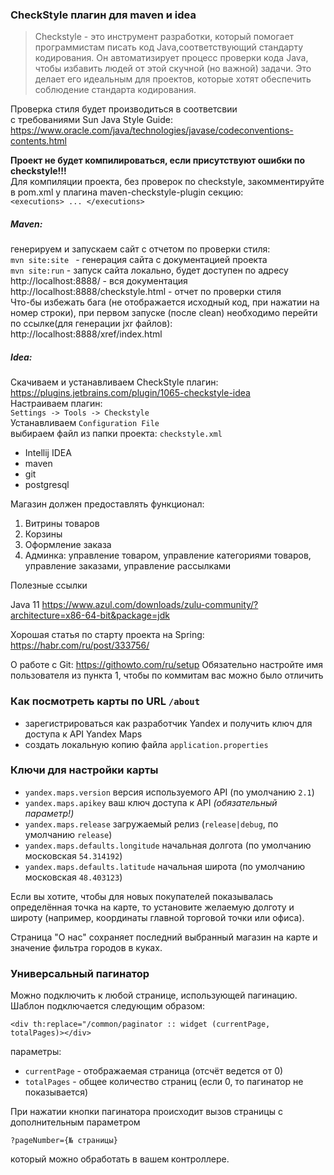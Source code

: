 ### CheckStyle плагин для maven и idea

>Checkstyle - это инструмент разработки, который помогает программистам писать код Java,соответствующий стандарту
 кодирования. Он автоматизирует процесс проверки кода Java, чтобы избавить людей от этой скучной (но важной) задачи. 
 Это делает его идеальным для проектов, которые хотят обеспечить соблюдение стандарта кодирования.

Проверка стиля будет производиться в соответсвии
<br/>
с требованиями Sun Java Style Guide:
<br/>
https://www.oracle.com/java/technologies/javase/codeconventions-contents.html


**Проект не будет компилироваться, если присутствуют ошибки по checkstyle!!!**
<br/>
Для компиляции проекта, без проверок по checkstyle, закомментируйте в pom.xml у плагина maven-checkstyle-plugin секцию:
<br/>
`<executions> ... </executions>`

##### Maven:

генерируем и запускаем сайт с отчетом по проверки стиля:
<br/>
`mvn site:site ` - генерация сайта с документацией проекта
<br/>
`mvn site:run` - запуск сайта локально, будет доступен по адресу
<br/>
http://localhost:8888/ - вся документация
<br/>
http://localhost:8888/checkstyle.html - отчет по проверки стиля
<br/>
Что-бы избежать бага (не отображается исходный код, при нажатии на номер строки),
при первом запуске (после clean) необходимо перейти по ссылке(для генерации jxr файлов):
<br/>
http://localhost:8888/xref/index.html

##### Idea:

Скачиваем и устанавливаем CheckStyle плагин:
<br>
https://plugins.jetbrains.com/plugin/1065-checkstyle-idea
<br>
Настраиваем плагин:
<br>
`Settings -> Tools -> Checkstyle `
<br>
Устанавливаем `Configuration File`
<br>
выбираем файл из папки проекта:
`checkstyle.xml`

- Intellij IDEA
- maven
- git
- postgresql


Магазин должен предоставлять функционал:
1) Витрины товаров
2) Корзины
3) Оформление заказа
5) Админка: управление товаром,  управление категориями товаров, управление заказами, управление рассылками


Полезные ссылки

Java 11 https://www.azul.com/downloads/zulu-community/?architecture=x86-64-bit&package=jdk

Хорошая статья по старту проекта на Spring: https://habr.com/ru/post/333756/

О работе с Git: https://githowto.com/ru/setup
Обязательно настройте имя пользователя из пункта 1, чтобы по коммитам вас можно было отличить

### Как посмотреть карты по URL `/about`
- зарегистрироваться как разработчик Yandex и получить ключ для доступа к API Yandex Maps
- создать локальную копию файла `application.properties`

### Ключи для настройки карты
- `yandex.maps.version` версия используемого API (по умолчанию `2.1`)
- `yandex.maps.apikey` ваш ключ доступа к API *(обязательный параметр!)*
- `yandex.maps.release` загружаемый релиз (`release|debug`, по умолчанию `release`)
- `yandex.maps.defaults.longitude` начальная долгота (по умолчанию московская `54.314192`)
- `yandex.maps.defaults.latitude` начальная широта (по умолчанию московская `48.403123`)

Если вы хотите, чтобы для новых покупателей показывалась определённая точка на карте,
то установите желаемую долготу и широту (например, координаты главной торговой точки или офиса).

Страница "О нас" сохраняет последний выбранный магазин на карте и значение фильтра городов в куках.


### Универсальный пагинатор

Можно подключить к любой странице, использующей пагинацию. 
Шаблон подключается следующим образом:

`<div th:replace="/common/paginator :: widget (currentPage, totalPages)></div>`

параметры:
- `currentPage` - отображаемая страница (отсчёт ведется от 0)
- `totalPages` - общее количество страниц (если 0, то пагинатор не показывается)

При нажатии кнопки пагинатора происходит вызов страницы с дополнительным параметром

`?pageNumber={№ страницы}`

который можно обработать в вашем контроллере.